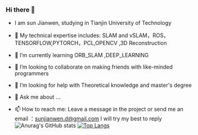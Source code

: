 ### Hi there 👋

- I am sun Jianwen, studying in Tianjin University of Technology
- 🔭  My technical expertise includes: SLAM and vSLAM，ROS，TENSORFLOW,PYTORCH，PCL,OPENCV ,3D Reconstruction

- 🌱 I’m currently learning ORB_SLAM ,DEEP_LEARNING
- 👯 I’m looking to collaborate on making friends with like-minded programmers
- 🤔 I’m looking for help with  Theoretical knowledge and master's degree
- 💬 Ask me about ...
- 📫 How to reach me: Leave a message in the project or send me an email ：sunjianwen.d@gmail.com I will try my best to reply
![Anurag's GitHub stats](https://github-readme-stats.vercel.app/api?username=sunjianwen7&show_icons=true&theme=radical)
[![Top Langs](https://github-readme-stats.vercel.app/api/top-langs/?username=sunjianwen7)](https://github.com/anuraghazra/github-readme-stats)
